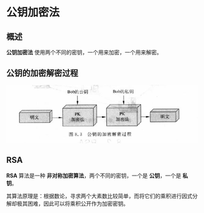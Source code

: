 # 公钥加密法

## 概述

**公钥加密法** 使用两个不同的密钥，一个用来加密，一个用来解密。

## 公钥的加密解密过程

 ![Public Key Encryption][1]

## RSA

**RSA** 算法是一种 **非对称加密算法**，两个不同的密钥，一个是 **公钥**，一个是 **私钥**。

其算法原理是：根据数论，寻求两个大素数比较简单，而将它们的乘积进行因式分解却极其困难，因此可以将乘积公开作为加密密钥。

 [1]: ./images/public_key_encryption.jpg

